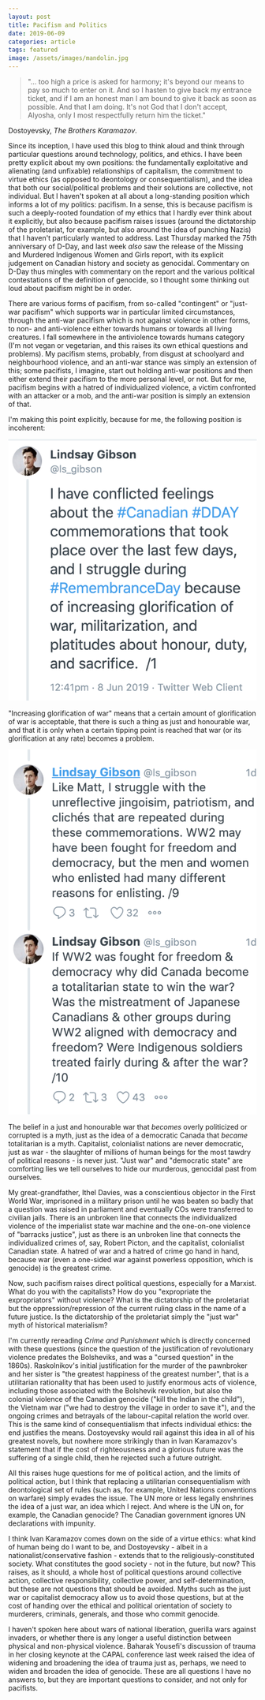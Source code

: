 ```yaml
---
layout: post
title: Pacifism and Politics
date: 2019-06-09
categories: article
tags: featured
image: /assets/images/mandolin.jpg
---
```


>"... too high a price is asked for harmony; it's beyond our means to pay so
much to enter on it. And so I hasten to give back my entrance ticket,
and if I am an honest man I am bound to give it back as soon as
possible. And that I am doing. It's not God that I don't accept,
Alyosha, only I most respectfully return him the ticket."

Dostoyevsky, *The Brothers Karamazov*.

Since its inception, I have used this blog to think aloud and think
through particular questions around technology, politics, and ethics. I
have been pretty explicit about my own positions: the fundamentally
exploitative and alienating (and unfixable) relationships of capitalism,
the commitment to virtue ethics (as opposed to deontology or
consequentialism), and the idea that both our social/political problems
and their solutions are collective, not individual. But I haven't spoken
at all about a long-standing position which informs a lot of my
politics: pacifism. In a sense, this is because pacifism is such a
deeply-rooted foundation of my ethics that I hardly ever think about it
explicitly, but also because pacifism raises issues (around the
dictatorship of the proletariat, for example, but also around the idea
of punching Nazis) that I haven't particularly wanted to address. Last
Thursday marked the 75th anniversary of D-Day, and last week *also* saw
the release of the Missing and Murdered Indigenous Women and Girls
report, with its explicit judgement on Canadian history and society as
genocidal. Commentary on D-Day thus mingles with commentary on the
report and the various political contestations of the definition of
genocide, so I thought some thinking out loud about pacifism might be in
order.

There are various forms of pacifism, from so-called "contingent" or
"just-war pacifism" which supports war in particular limited
circumstances, through the anti-war pacifism which is not against
violence in other forms, to non- and anti-violence either towards humans
or towards all living creatures. I fall somewhere in the antiviolence
towards humans category (I'm not vegan or vegetarian, and this raises
its own ethical questions and problems). My pacifism stems, probably,
from disgust at schoolyard and neighbourhood violence, and an anti-war
stance was simply an extension of this; some pacifists, I imagine,
start out holding anti-war positions and then either extend their
pacifism to the more personal level, or not. But for me, pacifism
begins with a hatred of individualized violence, a victim confronted
with an attacker or a mob, and the anti-war position is simply an
extension of that.

I'm making this point explicitly, because for me, the following position
is incoherent:

<img src="/assets/images/gibson.png" />

"Increasing glorification of war" means that a certain amount of
glorification of war is acceptable, that there is such a thing as just
and honourable war, and that it is only when a certain tipping point is
reached that war (or its glorification at any rate) becomes a problem.

<img src="/assets/images/gibson2.png" />

The belief in a just and honourable war that *becomes* overly
politicized or corrupted is a myth, just as the idea of a democratic
Canada that *became* totalitarian is a myth. Capitalist, colonialist
nations are never democratic, just as war - the slaughter of millions of
human beings for the most tawdry of political reasons - is never just.
"Just war" and "democratic state" are comforting lies we tell ourselves
to hide our murderous, genocidal past from ourselves.

My great-grandfather, Ithel Davies, was a conscientious objector in the
First World War, imprisoned in a military prison until he was beaten so
badly that a question was raised in parliament and eventually COs were
transferred to civilian jails. There is an unbroken line that connects
the individualized violence of the imperialist state war machine and the
one-on-one violence of "barracks justice", just as there is an unbroken
line that connects the individualized crimes of, say, Robert Picton, and
the capitalist, colonialist Canadian state. A hatred of war and a hatred
of crime go hand in hand, because war (even a one-sided war against
powerless opposition, which is genocide) is the greatest crime.

Now, such pacifism raises direct political questions, especially for a
Marxist. What do you with the capitalists? How do you "expropriate the
expropriators" without violence? What is the dictatorship of the
proletariat but the oppression/repression of the current ruling class in
the name of a future justice. Is the dictatorship of the proletariat
simply the "just war" myth of historical materialism?

I'm currently rereading *Crime and Punishment* which is directly
concerned with these questions (since the question of the justification
of revolutionary violence predates the Bolsheviks, and was a "cursed
question" in the 1860s). Raskolnikov's initial justification for the
murder of the pawnbroker and her sister is "the greatest happiness of
the greatest number", that is a utilitarian rationality that has been
used to justify enormous acts of violence, including those associated
with the Bolshevik revolution, but also the colonial violence of the
Canadian genocide ("kill the Indian in the child"), the Vietnam war ("we
had to destroy the village in order to save it"), and the ongoing crimes
and betrayals of the labour-capital relation the world over. This is the
same kind of consequentialism that infects individual ethics: the end
justifies the means. Dostoyevsky would rail against this idea in all of
his greatest novels, but nowhere more strikingly than in Ivan
Karamazov's statement that if the cost of righteousness and a glorious
future was the suffering of a single child, then he rejected such a
future outright.

All this raises huge questions for me of political action, and the
limits of political action, but I think that replacing a utilitarian
consequentialism with deontological set of rules (such as, for example,
United Nations conventions on warfare) simply evades the issue. The UN
more or less legally enshrines the idea of a just war, an idea which I
reject. And where is the UN on, for example, the Canadian genocide? The
Canadian government ignores UN declarations with impunity.

I think Ivan Karamazov comes down on the side of a virtue ethics: what
kind of human being do I want to be, and Dostoyevsky - albeit in a
nationalist/conservative fashion - extends that to the
religiously-constituted society. What constitutes the good society - not
in the future, but now? This raises, as it should, a whole host of
political questions around collective action, collective responsibility,
collective power, and self-determination, but these are not questions
that should be avoided. Myths such as the just war or capitalist
democracy allow us to avoid those questions, but at the cost of handing
over the ethical and political orientation of society to murderers,
criminals, generals, and those who commit genocide.

I haven't spoken here about wars of national liberation, guerilla wars
against invaders, or whether there is any longer a useful distinction
between physical and non-physical violence. Baharak Yousefi's discussion
of trauma in her closing keynote at the CAPAL conference last week
raised the idea of widening and broadening the idea of trauma just as,
perhaps, we need to widen and broaden the idea of genocide. These are
all questions I have no answers to, but they are important questions to
consider, and not only for pacifists.

